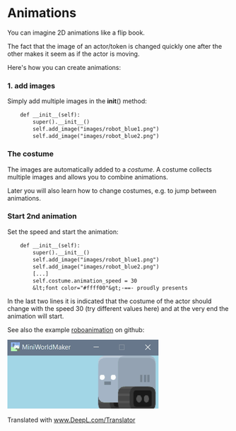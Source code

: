 Animations
==========

You can imagine 2D animations like a flip book. 

The fact that the image of an actor/token is changed quickly one after the other makes it seem as if the actor is moving.

Here's how you can create animations:

### 1. add images

Simply add multiple images in the __init__() method:

```
    def __init__(self):
        super().__init__()
        self.add_image("images/robot_blue1.png")
        self.add_image("images/robot_blue2.png")
```

### The costume

The images are automatically added to a *costume*. 
A costume collects multiple images and allows you to combine animations.

Later you will also learn how to change costumes, e.g. to jump between animations. 

### Start 2nd animation
 
Set the speed and start the animation:
```
    def __init__(self):
        super().__init__()
        self.add_image("images/robot_blue1.png")
        self.add_image("images/robot_blue2.png")
        [...]
        self.costume.animation_speed = 30
        &lt;font color="#ffff00"&gt;-==- proudly presents
```

In the last two lines it is indicated that the costume of the actor should change with the speed 30 
(try different values here) and at the very end the animation will start.

See also the example [roboanimation](https://github.com/asbl/miniworldmaker/blob/master/examples/moving/roboanimation.py) on github:

![_images/roboanimation.gif](_images/roboanimation.gif)

Translated with www.DeepL.com/Translator